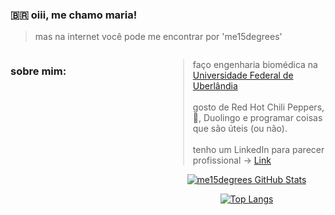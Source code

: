### 🇧🇷 oiii, me chamo maria!

> mas na internet você pode me encontrar por 'me15degrees'

<div style="float: left; width: 50%;">

### sobre mim:

</div>

<div align="left" style="float: right; width: 50%;">

>faço engenharia biomédica na [Universidade Federal de Uberlândia](https://www.feelt.ufu.br/graduacao/engenharia-biomedica)<br/><br/>
gosto de Red Hot Chili Peppers, 🍣, Duolingo e programar coisas que são úteis (ou não).<br/><br/>
tenho um LinkedIn para parecer profissional -> [Link](https://www.linkedin.com/in/maria-eduarda-nascimento-andrade-bb0b86213/)
<div align="center">

[![me15degrees GitHub Stats](https://github-readme-stats.vercel.app/api?username=me15degrees&show_icons=true&theme=highcontrast)](https://github.com/anuraghazra/github-readme-stats)

[![Top Langs](https://github-readme-stats.vercel.app/api/top-langs/?username=me15degrees&hide_progress=true&theme=highcontrast)](https://github.com/anuraghazra/github-readme-stats)
